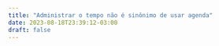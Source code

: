 ```yaml
---
title: "Administrar o tempo não é sinônimo de usar agenda"
date: 2023-08-18T23:39:12-03:00
draft: false 
---
```



